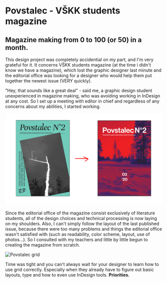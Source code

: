 # Povstalec - VŠKK students magazine
## Magazine making from 0 to 100 (or 50) in a month.
This design project was completely accidential on my part, and I'm very grateful for it. It concerns VŠKK students magazine (at the time i didn't know we have a magazine), which lost the graphic designer last minute and the editorial office was looking for a designer who would help them put together the newest issue (VERY quickly). 

"Hey, that sounds like a great deal" - said me, a graphic design student unexperienced in magazine making, who was avoiding working in InDesign at any cost. So I set up a meeting with editor in chief and regardless of any concerns about my abilities, I started working.

![Povstalec starter point](img/povstalec1.png)

Since the editorial office of the magazine consist exclusively of literature students, all of the design choices and technical processing is now laying on my shoulders. Also, I can't simply follow the layout of the last published issue, because there were too many problems and things the editorial office wasn't satisfied with (such as readability, color scheme, layout, use of photos...). So I consulted with my teachers and little by little begun to creating the magazine from scratch. 

![Povstalec grid](img/)

Time was tight and you can't always wait for your designer to learn how to use grid correctly. Especially when they already have to figure out basic layouts, type and how to even use InDesign tools. **Priorities.** 
